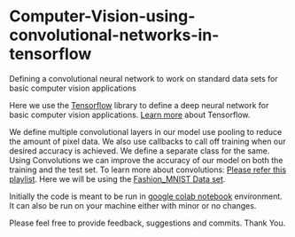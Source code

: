# Computer-Vision-using-convolutional-networks-in-tensorflow
Defining a convolutional neural network to work on standard data sets for basic computer vision applications 

Here we use the [Tensorflow](https://www.tensorflow.org/) library to define a deep neural network for basic computer vision applications.
[Learn more](https://www.tensorflow.org/guide) about Tensorflow.

We define multiple convolutional layers in our model use pooling to reduce the amount of pixel data. 
We also use callbacks to call off training when our desired accuracy is achieved. We define a separate class for the same.
Using Convolutions we can improve the accuracy of our model on both the training and the test set. To learn more about convolutions: 
[Please refer this playlist](https://bit.ly/2UGa7uH).
Here we will be using the [Fashion_MNIST Data set](https://github.com/zalandoresearch/fashion-mnist).

Initially the code is meant to be run in [google colab notebook](https://colab.research.google.com/notebooks/intro.ipynb) environment. It can also be run on your machine either with minor or no changes.

Please feel free to provide feedback, suggestions and commits.
Thank You.


